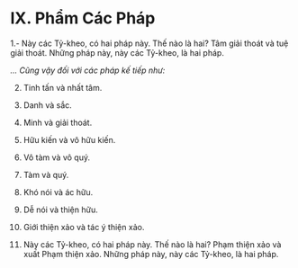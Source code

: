 # IX. Phẩm Các Pháp

1.- Này các Tỷ-kheo, có hai pháp này. Thế nào là hai? Tâm giải thoát và tuệ giải thoát. Những pháp này,
này các Tỷ-kheo, là hai pháp.

_... Cũng vậy đối với các pháp kế tiếp như:_

<!--pg-->
2. Tinh tấn và nhất tâm.

<!--pg-->
3. Danh và sắc.

<!--pg-->
4. Minh và giải thoát.

<!--pg-->
5. Hữu kiến và vô hữu kiến.

<!--pg-->
6. Vô tàm và vô quý.

<!--pg-->
7. Tàm và quý.
<!--pg-->
8. Khó nói và ác hữu.

<!--pg-->
9. Dễ nói và thiện hữu.

<!--pg-->
10. Giới thiện xảo và tác ý thiện xảo.

<!--pg-->
11. Này các Tỷ-kheo, có hai pháp này. Thế nào là hai? Phạm thiện xảo và xuất Phạm thiện xảo. Những
pháp này, này các Tỷ-kheo, là hai pháp.

